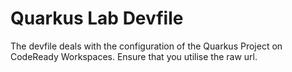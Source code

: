 # Quarkus Lab Devfile

The devfile deals with the configuration of the Quarkus Project on CodeReady Workspaces.
Ensure that you utilise the raw url.